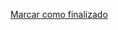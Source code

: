 <a onclick="test()" href="https://fx-learning.mgait.services:8443/api/finish/services-systemv" target="_parent" class="btn primary-btn">Marcar como finalizado</a>
